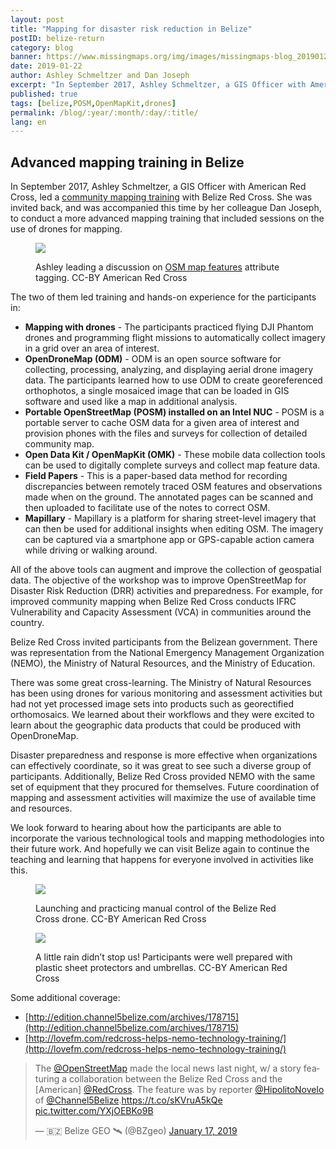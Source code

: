 ```yaml
---
layout: post
title: "Mapping for disaster risk reduction in Belize"
postID: belize-return
category: blog
banner: https://www.missingmaps.org/img/images/missingmaps-blog_20190122_banner.jpg
date: 2019-01-22
author: Ashley Schmeltzer and Dan Joseph
excerpt: "In September 2017, Ashley Schmeltzer, a GIS Officer with American Red Cross, led a community mapping training with Belize Red Cross. She was invited back, and was accompanied this time by her colleague Dan Joseph, to conduct a more advanced mapping training that included sessions on the use of drones for mapping."
published: true
tags: [belize,POSM,OpenMapKit,drones]
permalink: /blog/:year/:month/:day/:title/
lang: en
---
```


## Advanced mapping training in Belize

In September 2017, Ashley Schmeltzer, a GIS Officer with American Red Cross, led a [community mapping training](http://www.missingmaps.org/blog/2017/09/18/belize/) with Belize Red Cross. She was invited back, and was accompanied this time by her colleague Dan Joseph, to conduct a more advanced mapping training that included sessions on the use of drones for mapping. 

<figure>
<img src="https://www.missingmaps.org/img/images/missingmaps-blog_20190122_classroom.jpg">
<p class="caption">Ashley leading a discussion on <a href="https://wiki.openstreetmap.org/wiki/Map_Features">OSM map features</a> attribute tagging. CC-BY American Red Cross</p>
</figure>

The two of them led training and hands-on experience for the participants in:

- **Mapping with drones** - The participants practiced flying DJI Phantom drones and programming flight missions to automatically collect imagery in a grid over an area of interest.
- **OpenDroneMap (ODM)** - ODM is an open source software for collecting, processing, analyzing, and displaying aerial drone imagery data. The participants learned how to use ODM to create georeferenced orthophotos, a single mosaiced image that can be loaded in GIS software and used like a map in additional analysis.
- **Portable OpenStreetMap (POSM) installed on an Intel NUC** -  POSM is a portable server to cache OSM data for a given area of interest and provision phones with the files and surveys for collection of detailed community map. 
- **Open Data Kit / OpenMapKit (OMK)** - These mobile data collection tools can be used to digitally complete surveys and collect map feature data.
- **Field Papers** - This is a paper-based data method for recording discrepancies between remotely traced OSM features and observations made when on the ground. The annotated pages can be scanned and then uploaded to facilitate use of the notes to correct OSM.
- **Mapillary** - Mapillary is a platform for sharing street-level imagery that can then be used for additional insights when editing OSM. The imagery can be captured via a smartphone app or GPS-capable action camera while driving or walking around.

All of the above tools can augment and improve the collection of geospatial data. The objective of the workshop was to improve OpenStreetMap for Disaster Risk Reduction (DRR) activities and preparedness. For example, for improved community mapping when Belize Red Cross conducts IFRC Vulnerability and Capacity Assessment (VCA) in communities around the country. 

Belize Red Cross invited participants from the Belizean government. There was representation from the National Emergency Management Organization (NEMO), the Ministry of Natural Resources, and the Ministry of Education.  

There was some great cross-learning. The Ministry of Natural Resources has been using drones for various monitoring and assessment activities but had not yet processed image sets into products such as georectified orthomosaics. We learned about their workflows and they were excited to learn about the geographic data products that could be produced with OpenDroneMap.

Disaster preparedness and response is more effective when organizations can effectively coordinate, so it was great to see such a diverse group of participants. Additionally, Belize Red Cross provided NEMO with the same set of equipment that they procured for themselves. Future coordination of mapping and assessment activities will maximize the use of available time and resources.   

We look forward to hearing about how the participants are able to incorporate the various technological tools and mapping methodologies into their future work. And hopefully we can visit Belize again to continue the teaching and learning that happens for everyone involved in activities like this.

<figure>
<img src="https://www.missingmaps.org/img/images/missingmaps-blog_20190122_pilot.jpg">
<p class="caption">Launching and practicing manual control of the Belize Red Cross drone. CC-BY American Red Cross</p>
</figure>

<figure>
<img src="https://www.missingmaps.org/img/images/missingmaps-blog_20190122_rain.jpg">
<p class="caption">A little rain didn’t stop us! Participants were well prepared with plastic sheet protectors and umbrellas.  CC-BY American Red Cross</p>
</figure>

Some additional coverage:
- [http://edition.channel5belize.com/archives/178715](http://edition.channel5belize.com/archives/178715)
- [http://lovefm.com/redcross-helps-nemo-technology-training/](http://lovefm.com/redcross-helps-nemo-technology-training/)

<blockquote class="twitter-tweet" data-lang="en"><p lang="en" dir="ltr">The <a href="https://twitter.com/openstreetmap?ref_src=twsrc%5Etfw">@OpenStreetMap</a> made the local news last night, w/ a story featuring a collaboration between the Belize Red Cross and the [American] <a href="https://twitter.com/RedCross?ref_src=twsrc%5Etfw">@RedCross</a>. The feature was by reporter <a href="https://twitter.com/HipolitoNovelo?ref_src=twsrc%5Etfw">@HipolitoNovelo</a> of <a href="https://twitter.com/channel5belize?ref_src=twsrc%5Etfw">@Channel5Belize</a>.<a href="https://t.co/sKVruA5kQe">https://t.co/sKVruA5kQe</a> <a href="https://t.co/YXjOEBKo9B">pic.twitter.com/YXjOEBKo9B</a></p>&mdash; 🇧🇿 Belize GEO 🛰️ (@BZgeo) <a href="https://twitter.com/BZgeo/status/1086046887764000773?ref_src=twsrc%5Etfw">January 17, 2019</a></blockquote>
<script async src="https://platform.twitter.com/widgets.js" charset="utf-8"></script>

